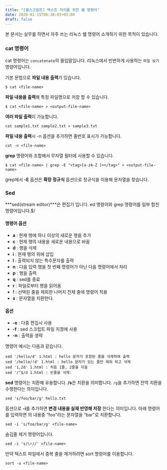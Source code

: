 ```yaml
---
title: "[쉘스크립트] 텍스트 처리를 위한 쉘 명령어"
date: 2020-01-15T06:38:03+03:00
draft: false
---
```


본 문서는 실무를 하면서 자주 쓰는 리눅스 쉘 명령어 소개하기 위한 목적이 있습니다.

### cat 명령어

cat 명령어는 `concatenate`의 줄임말입니다. 리눅스에서 빈번하게 사용하는 `파일 보기` 명령어입니다.

기본 문법으로 **파일 내용 출력**가 있습니다.

```
$ cat <file-name>
```

**파일 내용을 출력**해 특정 파일명으로 저장 할 수 있습니다.

```
$ cat <file-name> > <output-file-name>
```

**여러 파일 출력**이 가능합니다.

```
cat sample1.txt sample2.txt > sample3.txt
```

**파일 내용 출력**시 -n 옵션을 추가하면 줄번호 표시가 가능합니다.

```
cat -n <file-name>
```

**grep** 명령어와 조합해서 무자열 필터에 사용할 수 있습니다.

```
$ cat <file-name> | grep -E "<tag>[a-zA-Z ]+</tag>" > <output-file-name>
```

grep에서 **-E** 옵션은 **확장 정규식** 옵션으로 정규식을 이용해 문자열을 찾습니다.

### Sed

***sed(stream editor)***은 편집기 입니다. ed 명령어와 grep 명령어를 일부 합친 명령어입니다.$/

#### 명령어 옵션

- **a** : 현재 행에 하나 이상의 새로운 행을 추가
- **c** : 현재 행의 내용을 새로운 내용으로 바꿈
- **d** : 행을 삭제
- **i** : 현재 행의 위에 삽입
- **l** : 출력되지 않는 특수문자를 출력
- **n** : 다음 입력 행을 첫 번째 명령어가 아닌 다음 명령어에서 처리
- **p** : 행을 출력
- **q** : sed를 종료
- **r** : 파일로부터 행을 읽어옴
- **!** : 선택된 줄을 제외한 나머지 전체 줄에 명령어 적용
- **s** : 문자열을 치환한다.

#### 옵션

- **-e** : 다중 편집시 사용
- **-f** : sed 스크립트 파일 지정에 사용
- **-n** : 출력을 생략

명령어 예시는 다음과 같습니다.

```
sed '/hello/d' 1.html : hello 문자가 포함된 줄을 삭제하여 출력
sed '/hello/!d' 1.html : hello 문자가 있는 줄만 제외 하고 삭제
sed '1,2d' 1.html : 처음 1줄, 2줄을 지움
sed '/^$/d 1.html : 빈줄을 삭제:
```

**sed** 명령어는 치환해 유용합니다. **/s**은 치환을 의미합니다. `/g`을 추가하면 전역 치환을 수행한다는 의미입니다.

```
sed 's/foo/bar/g' hello.txt
```

옵션으로 **-i**를 추가하면 **변경 내용을 실재 반영해 저장** 한다는 의미입니다. 아래 명령어를 입력하면 의 내용중 “foo"라는 문자열을 “bar"로 치환합니다.

```
sed -i 's/foo/bar/g' <file-name>
```

숨김줄 제거 명령어입니다.

```
sed -i 's/\r//' <file-name>
```

만약 텍스트 파일에서 중복 줄을 제거하려면 sort 명령어를 이용합니다.

```
sort -u <file-name>
```

